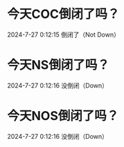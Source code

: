 # 今天COC倒闭了吗？

2024-7-27 0:12:15 倒闭了（Not Down）

# 今天NS倒闭了吗？

2024-7-27 0:12:16 没倒闭（Down）

# 今天NOS倒闭了吗？

2024-7-27 0:12:16 没倒闭（Down）

